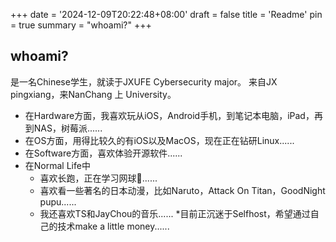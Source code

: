 +++
date = '2024-12-09T20:22:48+08:00'
draft = false
title = 'Readme'
pin = true
summary = "whoami?"
+++
## whoami?
是一名Chinese学生，就读于JXUFE Cybersecurity major。
来自JX pingxiang，来NanChang 上 University。

* 在Hardware方面，我喜欢玩从iOS，Android手机，到笔记本电脑，iPad，再到NAS，树莓派......
* 在OS方面，用得比较久的有iOS以及MacOS，现在正在钻研Linux......
* 在Software方面，喜欢体验开源软件......
* 在Normal Life中
  * 喜欢长跑，正在学习网球🎾......
  * 喜欢看一些著名的日本动漫，比如Naruto，Attack On Titan，GoodNight pupu......
  * 我还喜欢TS和JayChou的音乐......
  *目前正沉迷于Selfhost，希望通过自己的技术make a little money......

